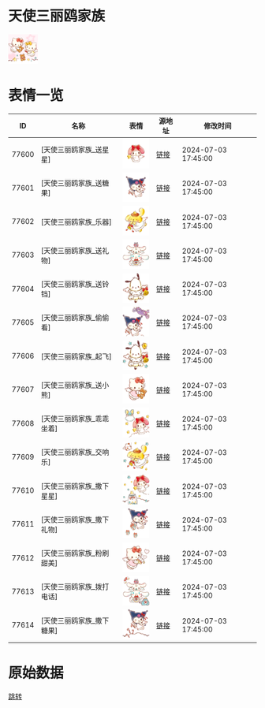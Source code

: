 # 天使三丽鸥家族

<img src="./cover.png" height="60" alt="cover" />

# 表情一览

|ID|名称|表情|源地址|修改时间|
|----|----|----|----|----|
|77600|[天使三丽鸥家族_送星星]|<img src="./pic/077600_%5B天使三丽鸥家族_送星星%5D.png" height="60" alt="送星星"/>|[链接](https://i0.hdslb.com/bfs/garb/653b7da18da17bed0f1c88f3cd61be9878933cfe.png)|2024-07-03 17:45:00|
|77601|[天使三丽鸥家族_送糖果]|<img src="./pic/077601_%5B天使三丽鸥家族_送糖果%5D.png" height="60" alt="送糖果"/>|[链接](https://i0.hdslb.com/bfs/garb/405c79fe433b4dae3ab7c92904d0f12bcc761b3e.png)|2024-07-03 17:45:00|
|77602|[天使三丽鸥家族_乐器]|<img src="./pic/077602_%5B天使三丽鸥家族_乐器%5D.png" height="60" alt="乐器"/>|[链接](https://i0.hdslb.com/bfs/garb/fb73e5bb5bef328e1bcd0d19dbc7427f3f4bc909.png)|2024-07-03 17:45:00|
|77603|[天使三丽鸥家族_送礼物]|<img src="./pic/077603_%5B天使三丽鸥家族_送礼物%5D.png" height="60" alt="送礼物"/>|[链接](https://i0.hdslb.com/bfs/garb/b814b07632a5d0e023d9dc9ca63cc521e87e35df.png)|2024-07-03 17:45:00|
|77604|[天使三丽鸥家族_送铃铛]|<img src="./pic/077604_%5B天使三丽鸥家族_送铃铛%5D.png" height="60" alt="送铃铛"/>|[链接](https://i0.hdslb.com/bfs/garb/991d5a6da09e5d28dbf217cdc3670e253a138d9f.png)|2024-07-03 17:45:00|
|77605|[天使三丽鸥家族_偷偷看]|<img src="./pic/077605_%5B天使三丽鸥家族_偷偷看%5D.png" height="60" alt="偷偷看"/>|[链接](https://i0.hdslb.com/bfs/garb/c5aa1502b0723c9a2a3dae2036c9a5b4d733b856.png)|2024-07-03 17:45:00|
|77606|[天使三丽鸥家族_起飞]|<img src="./pic/077606_%5B天使三丽鸥家族_起飞%5D.png" height="60" alt="起飞"/>|[链接](https://i0.hdslb.com/bfs/garb/55a67a0e880ffdf8b56519e26221225becbd2439.png)|2024-07-03 17:45:00|
|77607|[天使三丽鸥家族_送小熊]|<img src="./pic/077607_%5B天使三丽鸥家族_送小熊%5D.png" height="60" alt="送小熊"/>|[链接](https://i0.hdslb.com/bfs/garb/f42773925f003f311807a0e36058c92b693c2ec5.png)|2024-07-03 17:45:00|
|77608|[天使三丽鸥家族_乖乖坐着]|<img src="./pic/077608_%5B天使三丽鸥家族_乖乖坐着%5D.png" height="60" alt="乖乖坐着"/>|[链接](https://i0.hdslb.com/bfs/garb/b20de144cb185e01de0ffb82b7d8a88a02e1b4a1.png)|2024-07-03 17:45:00|
|77609|[天使三丽鸥家族_交响乐]|<img src="./pic/077609_%5B天使三丽鸥家族_交响乐%5D.png" height="60" alt="交响乐"/>|[链接](https://i0.hdslb.com/bfs/garb/09ad6e8c2b39a6821b513555c01e6593b22c45eb.png)|2024-07-03 17:45:00|
|77610|[天使三丽鸥家族_撒下星星]|<img src="./pic/077610_%5B天使三丽鸥家族_撒下星星%5D.png" height="60" alt="撒下星星"/>|[链接](https://i0.hdslb.com/bfs/garb/8e19434a15977e2fdf224f18f92e19adaf067088.png)|2024-07-03 17:45:00|
|77611|[天使三丽鸥家族_撒下礼物]|<img src="./pic/077611_%5B天使三丽鸥家族_撒下礼物%5D.png" height="60" alt="撒下礼物"/>|[链接](https://i0.hdslb.com/bfs/garb/42791ec9a0e7ac9c60f637e4e4688716f8b8b0ed.png)|2024-07-03 17:45:00|
|77612|[天使三丽鸥家族_粉刷甜美]|<img src="./pic/077612_%5B天使三丽鸥家族_粉刷甜美%5D.png" height="60" alt="粉刷甜美"/>|[链接](https://i0.hdslb.com/bfs/garb/291ef9adb88f0a2ae52d1fae359c20639a01db6f.png)|2024-07-03 17:45:00|
|77613|[天使三丽鸥家族_拨打电话]|<img src="./pic/077613_%5B天使三丽鸥家族_拨打电话%5D.png" height="60" alt="拨打电话"/>|[链接](https://i0.hdslb.com/bfs/garb/68099eb31c63ed201f97267590325ad8f847ce9f.png)|2024-07-03 17:45:00|
|77614|[天使三丽鸥家族_撒下糖果]|<img src="./pic/077614_%5B天使三丽鸥家族_撒下糖果%5D.png" height="60" alt="撒下糖果"/>|[链接](https://i0.hdslb.com/bfs/garb/cafc5bf72214a46c6ad85edb1783685ac1cc7dc6.png)|2024-07-03 17:45:00|

# 原始数据

[跳转](./raw.json)

